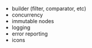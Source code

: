 - builder (filter, comparator, etc)
- concurrency
- immutable nodes
- logging
- error reporting
- icons
